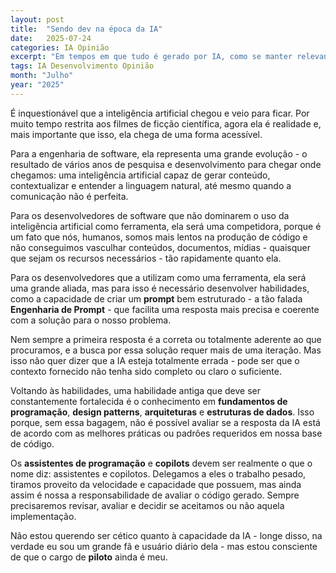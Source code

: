 ```yaml
---
layout: post
title:  "Sendo dev na época da IA"
date:   2025-07-24
categories: IA Opinião
excerpt: "Em tempos em que tudo é gerado por IA, como se manter relevante?"
tags: IA Desenvolvimento Opinião
month: "Julho"
year: "2025"
---
```

É inquestionável que a inteligência artificial chegou e veio para ficar. Por muito tempo restrita aos filmes de ficção científica, agora ela é realidade e, mais importante que isso, ela chega de uma forma acessível.

Para a engenharia de software, ela representa uma grande evolução - o resultado de vários anos de pesquisa e desenvolvimento para chegar onde chegamos: uma inteligência artificial capaz de gerar conteúdo, contextualizar e entender a linguagem natural, até mesmo quando a comunicação não é perfeita.

Para os desenvolvedores de software que não dominarem o uso da inteligência artificial como ferramenta, ela será uma competidora, porque é um fato que nós, humanos, somos mais lentos na produção de código e não conseguimos vasculhar conteúdos, documentos, mídias - quaisquer que sejam os recursos necessários - tão rapidamente quanto ela.

Para os desenvolvedores que a utilizam como uma ferramenta, ela será uma grande aliada, mas para isso é necessário desenvolver habilidades, como a capacidade de criar um **prompt** bem estruturado - a tão falada **Engenharia de Prompt** - que facilita uma resposta mais precisa e coerente com a solução para o nosso problema.

Nem sempre a primeira resposta é a correta ou totalmente aderente ao que procuramos, e a busca por essa solução requer mais de uma iteração. Mas isso não quer dizer que a IA esteja totalmente errada - pode ser que o contexto fornecido não tenha sido completo ou claro o suficiente.

Voltando às habilidades, uma habilidade antiga que deve ser constantemente fortalecida é o conhecimento em **fundamentos de programação**, **design patterns**, **arquiteturas** e **estruturas de dados**. Isso porque, sem essa bagagem, não é possível avaliar se a resposta da IA está de acordo com as melhores práticas ou padrões requeridos em nossa base de código.

Os **assistentes de programação** e **copilots** devem ser realmente o que o nome diz: assistentes e copilotos. Delegamos a eles o trabalho pesado, tiramos proveito da velocidade e capacidade que possuem, mas ainda assim é nossa a responsabilidade de avaliar o código gerado. Sempre precisaremos revisar, avaliar e decidir se aceitamos ou não aquela implementação.

Não estou querendo ser cético quanto à capacidade da IA - longe disso, na verdade eu sou um grande fã e usuário diário dela - mas estou consciente de que o cargo de **piloto** ainda é meu.